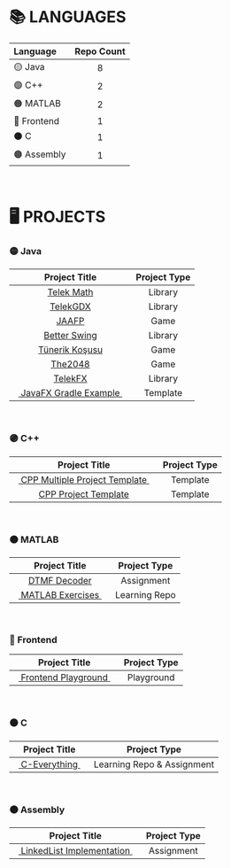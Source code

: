 

# 📚 LANGUAGES

|    Language         |   Repo Count   |
|    :------          |   :--------------:   |
|     🟡 Java        |          8           |
|     🟣 C++         |          2           |
|     🟠 MATLAB      |          2           |
|     🔴 Frontend    |          1           |
|     ⚫ C           |          1           |
|     🟤 Assembly    |          1           |

<br>


# 🖥 PROJECTS

### 🟡 Java

|                                          Project Title                                          |     Project Type     |
|   :-----------------------------------------------------------------------------------------:   |   :--------------:   |
|   <a href="https://github.com/oziris78/telek-math"> Telek Math </a>                             |       Library        |
|   <a href="https://github.com/oziris78/telek-gdx"> TelekGDX </a>                                |       Library        |
|   <a href="https://github.com/oziris78/jaafp"> JAAFP </a>                                       |        Game          |
|   <a href="https://github.com/oziris78/better-swing"> Better Swing </a>                         |       Library        |
|   <a href="https://github.com/oziris78/tunerik_kosusu"> Tünerik Koşusu </a>                     |        Game          |
|   <a href="https://github.com/oziris78/the2048"> The2048 </a>                                   |        Game          |
|   <a href="https://github.com/oziris78/telek-fx"> TelekFX </a>                                  |       Library        |
|   &nbsp;&nbsp;<a href="https://github.com/oziris78/javafx_gradle_example"> JavaFX Gradle Example </a>&nbsp;&nbsp;       |       Template       |

<br>



### 🟣 C++

|                                                 Project Title                                                 |     Project Type     |
|   :-------------------------------------------------------------------------------------------------------:   |   :--------------:   |
|   &nbsp;&nbsp;<a href="https://github.com/oziris78/cpp-multiple-project-template"> CPP Multiple Project Template </a>&nbsp;&nbsp;     |      Template        |
|   <a href="https://github.com/oziris78/cpp-project-template"> CPP Project Template </a>                       |      Template        |

<br>



### 🟠 MATLAB

|                                          Project Title                                          |     Project Type     |
|   :-----------------------------------------------------------------------------------------:   |   :--------------:   |
|   <a href="https://github.com/oziris78/dtmf_decoder"> DTMF Decoder </a>                         |       Assignment     |
|   &nbsp;&nbsp;<a href="https://github.com/oziris78/matlab_exercises"> MATLAB Exercises </a>&nbsp;&nbsp;                 |    Learning Repo     |

<br>



### 🔴 Frontend

|                                          Project Title                                          |     Project Type     |
|   :-----------------------------------------------------------------------------------------:   |   :--------------:   |
|   &nbsp;&nbsp;<a href="https://github.com/oziris78/frontend_playground"> Frontend Playground </a>&nbsp;&nbsp;           |      Playground      |

<br>



### ⚫ C

|                                          Project Title                                          |     Project Type     |
|   :-----------------------------------------------------------------------------------------:   |   :--------------:   |
|   &nbsp;&nbsp;<a href="https://github.com/oziris78/c-everything"> C-Everything </a>&nbsp;&nbsp;              |       Learning Repo & Assignment        |

<br>



### 🟤 Assembly

|                                                 Project Title                                                 |      Project Type      |
|   :-------------------------------------------------------------------------------------------------------:   |    :--------------:    |
|   &nbsp;&nbsp;<a href="https://github.com/oziris78/assembly_linkedlist_implementation"> LinkedList Implementation </a>&nbsp;&nbsp;    |       Assignment       |





